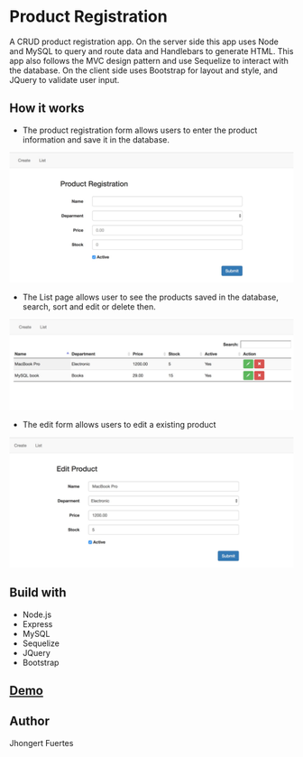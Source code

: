 # Product Registration
A CRUD product registration app. On the server side this app uses Node and MySQL to query and route data and Handlebars to generate HTML. This app also follows the MVC design pattern and use Sequelize to interact with the database. On the client side uses Bootstrap for layout and style, and JQuery to validate user input.

## How it works
- The product registration form allows users to enter the product information and save it in the database.

![Create](https://github.com/Jhongert/Product-Registration/blob/master/public/assets/images/create.jpeg?raw=true)

- The List page allows user to see the products saved in the database, search, sort and edit or delete then.

![Create](https://github.com/Jhongert/Product-Registration/blob/master/public/assets/images/list.jpeg?raw=true)

- The edit form allows users to edit a existing product

![Create](https://github.com/Jhongert/Product-Registration/blob/master/public/assets/images/edit.jpeg?raw=true)

## Build with
- Node.js
- Express
- MySQL
- Sequelize
- JQuery
- Bootstrap

## [Demo](https://salty-earth-12670.herokuapp.com/)

## Author
Jhongert Fuertes
